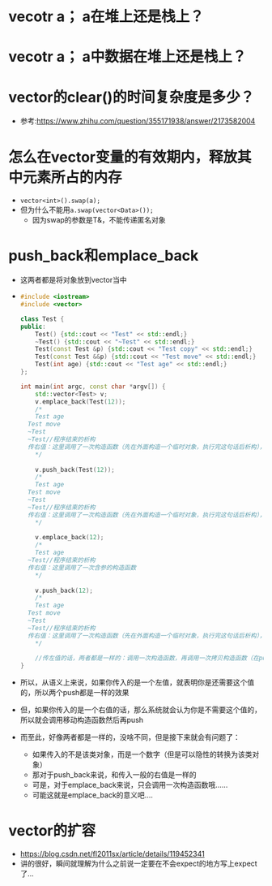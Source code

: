 # vecotr a； a在堆上还是栈上？





# vecotr a； a中数据在堆上还是栈上？





# vector的clear()的时间复杂度是多少？

- 参考:https://www.zhihu.com/question/355171938/answer/2173582004





# 怎么在vector变量的有效期内，释放其中元素所占的内存

- `vector<int>().swap(a);`
- 但为什么不能用`a.swap(vector<Data>());`
  - 因为swap的参数是T&，不能传递匿名对象





# push_back和emplace_back

- 这两者都是将对象放到vector当中

- ```cpp
  #include <iostream>
  #include <vector>
  
  class Test {
  public:
      Test() {std::cout << "Test" << std::endl;}
      ~Test() {std::cout << "~Test" << std::endl;}
      Test(const Test &p) {std::cout << "Test copy" << std::endl;}
      Test(const Test &&p) {std::cout << "Test move" << std::endl;}
      Test(int age) {std::cout << "Test age" << std::endl;}
  };
  
  int main(int argc, const char *argv[]) {
      std::vector<Test> v;
      v.emplace_back(Test(12));
      /*
      Test age
  	Test move
  	~Test
  	~Test//程序结束的析构
  	传右值：这里调用了一次构造函数（先在外面构造一个临时对象，执行完这句话后析构），一次移动构造函数（在emplace_back里面），所以有两次析构
      */
      
      v.push_back(Test(12));
      /*
      Test age
  	Test move
  	~Test
  	~Test//程序结束的析构
  	传右值：这里调用了一次构造函数（先在外面构造一个临时对象，执行完这句话后析构），一次移动构造函数（在push_back里面），所以有两次析构 
      */
      
      v.emplace_back(12);
      /*
      Test age
  	~Test//程序结束的析构
  	传右值：这里调用了一次含参的构造函数
      */
      
      v.push_back(12);
      /*
      Test age
  	Test move
  	~Test
  	~Test//程序结束的析构
  	传右值：这里调用了一次构造函数（先在外面构造一个临时对象，执行完这句话后析构），一次移动构造函数（在push_back里面），所以有两次析构
      */
      
      //传左值的话，两者都是一样的：调用一次构造函数，再调用一次拷贝构造函数（在push_back或emplace_back里面）
  }
  
  ```

- 所以，从语义上来说，如果你传入的是一个左值，就表明你是还需要这个值的，所以两个push都是一样的效果

- 但，如果你传入的是一个右值的话，那么系统就会认为你是不需要这个值的，所以就会调用移动构造函数然后再push

- 而至此，好像两者都是一样的，没啥不同，但是接下来就会有问题了：

  - 如果传入的不是该类对象，而是一个数字（但是可以隐性的转换为该类对象）
  - 那对于push_back来说，和传入一般的右值是一样的
  - 可是，对于emplace_back来说，只会调用一次构造函数哦......
  - 可能这就是emplace_back的意义吧....







# vector的扩容

- https://blog.csdn.net/fl2011sx/article/details/119452341
- 讲的很好，瞬间就理解为什么之前说一定要在不会expect的地方写上expect了...
